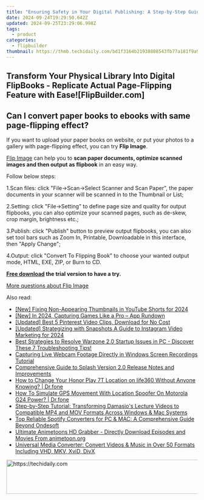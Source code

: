 ```yaml
---
title: "Ensuring Safety in Your Digital Publishing: A Step-by-Step Guide to Securely Creating an Interactive Ebook with FlipBuilder"
date: 2024-09-24T19:29:50.642Z
updated: 2024-09-25T23:29:06.998Z
tags:
  - product
categories:
  - flipbuilder
thumbnail: https://thmb.techidaily.com/bd1f3164b21938808543fb77a181f9a976b01572cf9b49cfe1852edc61f82d53.jpg
---
```


## Transform Your Physical Library Into Digital FlipBooks - Replicate Actual Page-Flipping Feature with Ease![FlipBuilder.com]

## Can I convert paper books to ebooks with same page-flipping effect?

If you want to upload your paper books on website, or put your photos to a gallery with page-flipping effect, you can try **Flip Image**. 

[Flip Image](https://tools.techidaily.com/flipbuilder/products/) can help you to **scan paper documents, optimize scanned images and then output as flipbook** in an easy way.

Follow below steps:

1.Scan files: click "File->Scan->Select Scanner and Scan Paper", the paper documents in your scanner will be scanned in to the Thumbnail or List;

2.Setting: click "File->Setting" to define page size and quality for output flipbooks, you can also optimize your scanned pages, such as de-skew, crop margin, brightness etc.;

3.Publish: click "Publish" button to preview output flipbooks, you can also set tool bars such as Zoom In, Printable, Downloadable in this interface, then "Apply Change";

4.Output: click "Convert To Flipping Book" to choose your wanted output mode, HTML, EXE, ZIP, or Burn to CD.

**[Free download](https://tools.techidaily.com/flipbuilder/products/) the trial version to have a try.** 

[More questions about Flip Image](https://tools.techidaily.com/flipbuilder/products/)

<ins class="adsbygoogle"
     style="display:block"
     data-ad-format="autorelaxed"
     data-ad-client="ca-pub-7571918770474297"
     data-ad-slot="1223367746"></ins>

<ins class="adsbygoogle"
     style="display:block"
     data-ad-client="ca-pub-7571918770474297"
     data-ad-slot="8358498916"
     data-ad-format="auto"
     data-full-width-responsive="true"></ins>

<span class="atpl-alsoreadstyle">Also read:</span>
<div><ul>
<li><a href="https://eaxpv-info.techidaily.com/new-fixing-non-appearing-thumbnails-in-youtube-shorts-for-2024/"><u>[New] Fixing Non-Appearing Thumbnails in YouTube Shorts for 2024</u></a></li>
<li><a href="https://screen-sharing-recording.techidaily.com/new-in-2024-capturing-games-like-a-pro-app-rundown/"><u>[New] In 2024, Capturing Games Like a Pro – App Rundown</u></a></li>
<li><a href="https://extra-resources.techidaily.com/updated-best-5-pinterest-video-clips-download-for-no-cost/"><u>[Updated] Best 5 Pinterest Video Clips, Download for No Cost</u></a></li>
<li><a href="https://instagram-videos.techidaily.com/updated-strategizing-with-snapshots-a-guide-to-instagram-video-marketing-for-2024/"><u>[Updated] Strategizing with Snapshots A Guide to Instagram Video Marketing for 2024</u></a></li>
<li><a href="https://win-solutions.techidaily.com/best-strategies-to-resolve-warzone-20-startup-issues-in-pc-discover-these-7-troubleshooting-tips/"><u>Best Strategies to Resolve Warzone 2.0 Startup Issues in PC - Discover These 7 Troubleshooting Tips!</u></a></li>
<li><a href="https://win-great.techidaily.com/capturing-live-webcam-footage-directly-in-windows-screen-recordings-tutorial/"><u>Capturing Live Webcam Footage Directly in Windows Screen Recordings Tutorial</u></a></li>
<li><a href="https://win-great.techidaily.com/comprehensive-guide-to-splash-version-20-release-notes-and-improvements/"><u>Comprehensive Guide to Splash Version 2.0 Release Notes and Improvements</u></a></li>
<li><a href="https://location-social.techidaily.com/how-to-change-your-honor-play-7t-location-on-life360-without-anyone-knowing-drfone-by-drfone-virtual-android/"><u>How to Change Your Honor Play 7T Location on life360 Without Anyone Knowing? | Dr.fone</u></a></li>
<li><a href="https://fake-location.techidaily.com/how-to-simulate-gps-movement-with-location-spoofer-on-motorola-g24-power-drfone-by-drfone-virtual-android/"><u>How To Simulate GPS Movement With Location Spoofer On Motorola G24 Power? | Dr.fone</u></a></li>
<li><a href="https://win-great.techidaily.com/step-by-step-tutorial-transforming-damasios-lecture-videos-to-compatible-mp4-and-mov-formats-across-windows-and-mac-systems/"><u>Step-by-Step Tutorial: Transforming Damasio's Lecture Videos to Compatible MP4 and MOV Formats Across Windows & Mac Systems</u></a></li>
<li><a href="https://win-great.techidaily.com/top-reliable-spotify-converters-for-pc-and-mac-a-comprehensive-guide-beyond-ondesoft/"><u>Top Reliable Spotify Converters for PC & MAC: A Comprehensive Guide Beyond Ondesoft</u></a></li>
<li><a href="https://win-great.techidaily.com/ultimate-animetoons-hd-grabber-directly-download-episodes-and-movies-from-animetoonorg/"><u>Ultimate Animetoons HD Grabber - Directly Download Episodes and Movies From animetoon.org</u></a></li>
<li><a href="https://win-great.techidaily.com/universal-media-converter-convert-videos-and-music-in-over-50-formats-including-vhd-mkv-xvid-divx/"><u>Universal Media Converter: Convert Videos & Music in Over 50 Formats Including VHD, MKV, XviD, DivX</u></a></li>
</ul></div>

<!-- affiliate ads begin -->
<a href="https://appsumo.8odi.net/c/5597632/2144279/7443" target="_top" id="2144279">
  <img src="//a.impactradius-go.com/display-ad/7443-2144279" border="0" alt="https://techidaily.com" width="728" height="90"/>
</a>
<img height="0" width="0" src="https://appsumo.8odi.net/i/5597632/2144279/7443" style="position:absolute;visibility:hidden;" border="0" />
<!-- affiliate ads end -->

